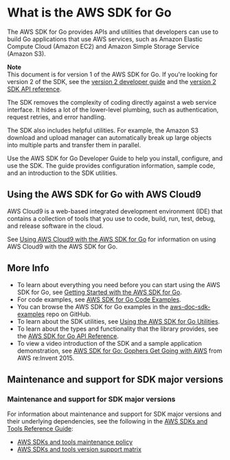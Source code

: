 # What is the AWS SDK for Go<a name="welcome"></a>

The AWS SDK for Go provides APIs and utilities that developers can use to build Go applications that use AWS services, such as Amazon Elastic Compute Cloud \(Amazon EC2\) and Amazon Simple Storage Service \(Amazon S3\)\.

**Note**  
This document is for version 1 of the AWS SDK for Go\. If you're looking for version 2 of the SDK, see the [version 2 developer guide](https://aws.github.io/aws-sdk-go-v2/docs/) and the [version 2 SDK API reference](https://pkg.go.dev/github.com/aws/aws-sdk-go-v2)\.

The SDK removes the complexity of coding directly against a web service interface\. It hides a lot of the lower\-level plumbing, such as authentication, request retries, and error handling\.

The SDK also includes helpful utilities\. For example, the Amazon S3 download and upload manager can automatically break up large objects into multiple parts and transfer them in parallel\.

Use the AWS SDK for Go Developer Guide to help you install, configure, and use the SDK\. The guide provides configuration information, sample code, and an introduction to the SDK utilities\.

## Using the AWS SDK for Go with AWS Cloud9<a name="using-the-aws-sdk-for-go-with-aws-cloud9"></a>

AWS Cloud9 is a web\-based integrated development environment \(IDE\) that contains a collection of tools that you use to code, build, run, test, debug, and release software in the cloud\.

See [Using AWS Cloud9 with the AWS SDK for Go](cloud9-go.md) for information on using AWS Cloud9 with the AWS SDK for Go\.

## More Info<a name="more-info"></a>
+ To learn about everything you need before you can start using the AWS SDK for Go, see [Getting Started with the AWS SDK for Go](setting-up.md)\.
+ For code examples, see [AWS SDK for Go Code Examples](common-examples.md)\.
+ You can browse the AWS SDK for Go examples in the [aws\-doc\-sdk\-examples](https://github.com/awsdocs/aws-doc-sdk-examples) repo on GitHub\.
+ To learn about the SDK utilities, see [Using the AWS SDK for Go Utilities](sdk-utilities.md)\.
+ To learn about the types and functionality that the library provides, see the [AWS SDK for Go API Reference](https://docs.aws.amazon.com/sdk-for-go/api/)\.
+ To view a video introduction of the SDK and a sample application demonstration, see [AWS SDK for Go: Gophers Get Going with AWS](https://www.youtube.com/watch?v=iOGIKG3EptI&amp;feature=youtu.be) from AWS re:Invent 2015\.

## Maintenance and support for SDK major versions<a name="maintenance-and-support-for-sdk-major-versions"></a>

### Maintenance and support for SDK major versions<a name="sdks-major-versions-maintenance-support"></a>

For information about maintenance and support for SDK major versions and their underlying dependencies, see the following in the [AWS SDKs and Tools Reference Guide](https://docs.aws.amazon.com/sdkref/latest/guide/overview.html):
+ [AWS SDKs and tools maintenance policy](https://docs.aws.amazon.com/sdkref/latest/guide/maint-policy.html)
+ [AWS SDKs and tools version support matrix](https://docs.aws.amazon.com/sdkref/latest/guide/version-support-matrix.html)
